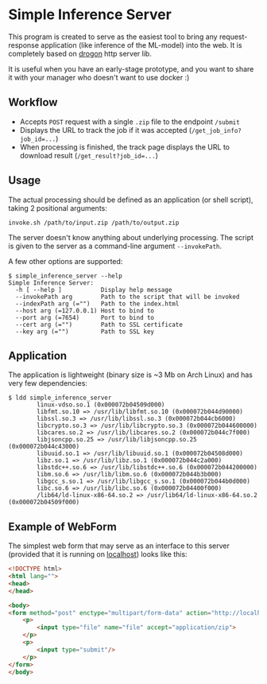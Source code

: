 # Simple Inference Server

This program is created to serve as the easiest tool to bring any request-response application (like inference of the ML-model) into the web.
It is completely based on [drogon](https://github.com/drogonframework/drogon) http server lib.

It is useful when you have an early-stage prototype, and you want to share it with your manager who doesn't want to use docker :)

## Workflow

- Accepts `POST` request with a single `.zip` file to the endpoint `/submit`
- Displays the URL to track the job if it was accepted (`/get_job_info?job_id=...`)
- When processing is finished, the track page displays the URL to download result (`/get_result?job_id=...`)

## Usage

The actual processing should be defined as an application (or shell script), taking 2 positional arguments:
```shell
invoke.sh /path/to/input.zip /path/to/output.zip
```

The server doesn't know anything about underlying processing.
The script is given to the server as a command-line argument `--invokePath`.

A few other options are supported:
```shell
$ simple_inference_server --help
Simple Inference Server:
  -h [ --help ]           Display help message
  --invokePath arg        Path to the script that will be invoked
  --indexPath arg (="")   Path to the index.html
  --host arg (=127.0.0.1) Host to bind to
  --port arg (=7654)      Port to bind to
  --cert arg (="")        Path to SSL certificate
  --key arg (="")         Path to SSL key
```


## Application

The application is lightweight (binary size is ~3 Mb on Arch Linux) and has very few dependencies:
```shell
$ ldd simple_inference_server
        linux-vdso.so.1 (0x000072b04509d000)
        libfmt.so.10 => /usr/lib/libfmt.so.10 (0x000072b044d90000)
        libssl.so.3 => /usr/lib/libssl.so.3 (0x000072b044cb6000)
        libcrypto.so.3 => /usr/lib/libcrypto.so.3 (0x000072b044600000)
        libcares.so.2 => /usr/lib/libcares.so.2 (0x000072b044c7f000)
        libjsoncpp.so.25 => /usr/lib/libjsoncpp.so.25 (0x000072b044c43000)
        libuuid.so.1 => /usr/lib/libuuid.so.1 (0x000072b04508d000)
        libz.so.1 => /usr/lib/libz.so.1 (0x000072b044c2a000)
        libstdc++.so.6 => /usr/lib/libstdc++.so.6 (0x000072b044200000)
        libm.so.6 => /usr/lib/libm.so.6 (0x000072b044b3b000)
        libgcc_s.so.1 => /usr/lib/libgcc_s.so.1 (0x000072b044b0d000)
        libc.so.6 => /usr/lib/libc.so.6 (0x000072b04400f000)
        /lib64/ld-linux-x86-64.so.2 => /usr/lib64/ld-linux-x86-64.so.2 (0x000072b04509f000)
```

## Example of WebForm

The simplest web form that may serve as an interface to this server (provided that it is running on [localhost](http://localhost:7654)) looks like this:
```html
<!DOCTYPE html>
<html lang="">
<head>
</head>

<body>
<form method="post" enctype="multipart/form-data" action="http://localhost:7654/submit">
    <p>
        <input type="file" name="file" accept="application/zip">
    </p>
    <p>
        <input type="submit"/>
    </p>
</form>
</body>
```
